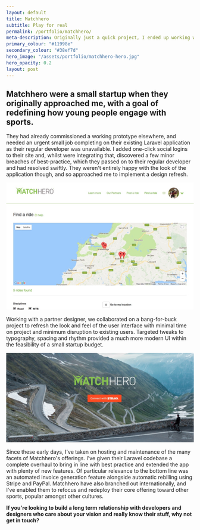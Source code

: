 ```yaml
---
layout: default
title: Matchhero
subtitle: Play for real
permalink: /portfolio/matchhero/
meta-description: Originally just a quick project, I ended up working with this client over the long term
primary_colour: "#11998e"
secondary_colour: "#38ef7d"
hero_image: "/assets/portfolio/matchhero-hero.jpg"
hero_opacity: 0.2
layout: post
---
```

## Matchhero were a small startup when they originally approached me, with a goal of redefining how young people engage with sports.

They had already commissioned a working prototype elsewhere, and needed an urgent small job completing on their existing Laravel application as their regular developer was unavailable. I added one-click social logins to their site and, whilst were integrating that, discovered a few minor breaches of best-practice, which they passed on to their regular developer and had resolved swiftly. They weren't entirely happy with the look of the application though, and so approached me to implement a design refresh.

![Matchhero Cycling Club](/assets/portfolio/matchhero-ui.jpg)

Working with a partner designer, we collaborated on a bang-for-buck project to refresh the look and feel of the user interface with minimal time on project and minimum disruption to existing users. Targeted tweaks to typography, spacing and rhythm provided a much more modern UI within the feasibility of a small startup budget.

![Matchhero Cycling Club](/assets/portfolio/matchhero.jpg)

Since these early days, I've taken on hosting and maintenance of the many facets of Matchhero's offerings. I've given their Laravel codebase a complete overhaul to bring in line with best practice and extended the app with plenty of new features. Of particular relevance to the bottom line was an automated invoice generation feature alongside automatic rebilling using Stripe and PayPal. Matchhero have also branched out internationally, and I've enabled them to refocus and redeploy their core offering toward other sports, popular amongst other cultures.

**If you're looking to build a long term relationship with developers and designers who care about your vision and really know their stuff, why not get in touch?**
